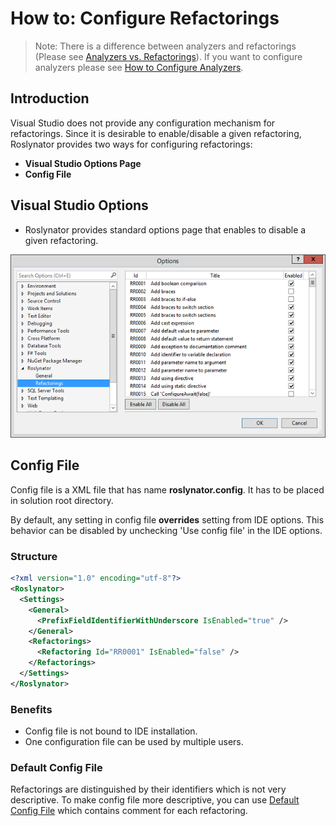 ﻿# How to: Configure Refactorings

> Note: There is a difference between analyzers and refactorings (Please see [Analyzers vs. Refactorings](AnalyzersVsRefactorings.md)). If you want to configure analyzers please see [How to Configure Analyzers](HowToConfigureAnalyzers.md).

## Introduction

Visual Studio does not provide any configuration mechanism for refactorings. Since it is desirable to enable/disable a given refactoring, Roslynator provides two ways for configuring refactorings:

* **Visual Studio Options Page**
* **Config File**

## Visual Studio Options

* Roslynator provides standard options page that enables to disable a given refactoring.

![RefactoringsOptions](/images/RefactoringsOptions.png)

## Config File

Config file is a XML file that has name **roslynator.config**. It has to be placed in solution root directory.

By default, any setting in config file **overrides** setting from IDE options. This behavior can be disabled by unchecking 'Use config file' in the IDE options.

### Structure

```xml
<?xml version="1.0" encoding="utf-8"?>
<Roslynator>
  <Settings>
    <General>
      <PrefixFieldIdentifierWithUnderscore IsEnabled="true" />
    </General>
    <Refactorings>
      <Refactoring Id="RR0001" IsEnabled="false" />
    </Refactorings>
  </Settings>
</Roslynator>
```

### Benefits

* Config file is not bound to IDE installation.
* One configuration file can be used by multiple users.

### Default Config File

Refactorings are distinguished by their identifiers which is not very descriptive. To make config file more descriptive, you can use [Default Config File](../source/Refactorings/DefaultConfigFile.xml) which contains comment for each refactoring.
